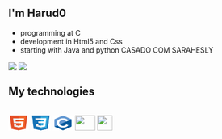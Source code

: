 ## I'm Harud0
- programming at C
- development in Html5 and Css
- starting with Java and python 
  CASADO COM SARAHESLY


<img height=180 align="center" src="https://github-readme-stats.vercel.app/api?username=Harud0&theme=github_dark&show_icons=true"/>
<img height=140 align="center" src="https://github-readme-stats.vercel.app/api/top-langs/?username=Harud0&layout=compact&langs_count=7&theme=dark"/>

## My technologies

<div style="display:_block"><br/>
<img align="center" alt="Harud0-HTML" height="30" width="40" src="https://raw.githubusercontent.com/devicons/devicon/master/icons/html5/html5-original.svg">
<img align="center" alt="Harud0-CSS" height="30" width="40" src="https://raw.githubusercontent.com/devicons/devicon/master/icons/css3/css3-original.svg">
<img align="center" alt="Harud0-C" height="30" width="40" src="https://raw.githubusercontent.com/devicons/devicon/master/icons/c/c-original.svg">
<img align="center" alt="" height="30" width="40" src="https://cdn-icons-png.flaticon.com/512/5968/5968282.png">
<img align="center" alt="" height="30" width="30" src=https://static-00.iconduck.com/assets.00/python-icon-2048x2037-wpgoz04a.png>
</div>


</div>
